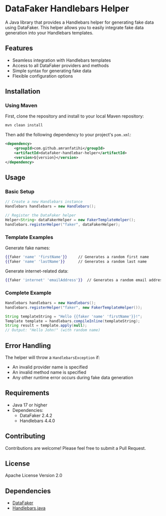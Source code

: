 # DataFaker Handlebars Helper

A Java library that provides a Handlebars helper for generating fake data using DataFaker. This helper allows you to easily integrate fake data generation into your Handlebars templates.

## Features

- Seamless integration with Handlebars templates
- Access to all DataFaker providers and methods
- Simple syntax for generating fake data
- Flexible configuration options

## Installation

### Using Maven

First, clone the repository and install to your local Maven repository:
```bash
mvn clean install
```

Then add the following dependency to your project's `pom.xml`:
```xml
<dependency>
    <groupId>com.github.amranfatihi</groupId>
    <artifactId>datafaker-handlebar-helper</artifactId>
    <version>${version}</version>
</dependency>
```

## Usage

### Basic Setup

```java
// Create a new Handlebars instance
Handlebars handlebars = new Handlebars();

// Register the DataFaker helper
Helper<String> dataFakerHelper = new FakerTemplateHelper();
handlebars.registerHelper("faker", dataFakerHelper);
```

### Template Examples

Generate fake names:
```handlebars
{{faker 'name' 'firstName'}}     // Generates a random first name
{{faker 'name' 'lastName'}}      // Generates a random last name
```

Generate internet-related data:
```handlebars
{{faker 'internet' 'emailAddress'}}  // Generates a random email address
```

### Complete Example

```java
Handlebars handlebars = new Handlebars();
handlebars.registerHelper("faker", new FakerTemplateHelper());

String templateString = "Hello {{faker 'name' 'firstName'}}!";
Template template = handlebars.compileInline(templateString);
String result = template.apply(null);
// Output: "Hello John!" (with random name)
```

## Error Handling

The helper will throw a `HandlebarsException` if:
- An invalid provider name is specified
- An invalid method name is specified
- Any other runtime error occurs during fake data generation

## Requirements

- Java 17 or higher
- Dependencies:
    - DataFaker 2.4.2
    - Handlebars 4.4.0

## Contributing

Contributions are welcome! Please feel free to submit a Pull Request.

## License

Apache License Version 2.0

## Dependencies

- [DataFaker](https://github.com/datafaker-net/datafaker)
- [Handlebars.java](https://github.com/jknack/handlebars.java)